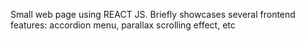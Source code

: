 Small web page using REACT JS. Briefly showcases several frontend features: accordion menu, parallax scrolling effect, etc

